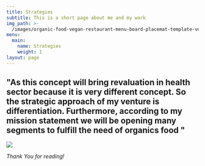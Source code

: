 ```yaml
---
title: Strategies
subtitle: This is a short page about me and my work
img_path: >-
  /images/organic-food-vegan-restaurant-menu-board-placemat-template-vector-67770966.jpg
menu:
  main:
    name: Strategies
    weight: 1
layout: page
---
```

## "**As this concept will bring revaluation in health sector because it is very different concept. So the strategic approach of my venture is differentiation. Furthermore, according to my mission statement we will be opening many segments to fulfill the need of organics food "**

![](/images/style-guide.jpg)

_Thank You for reading!_

